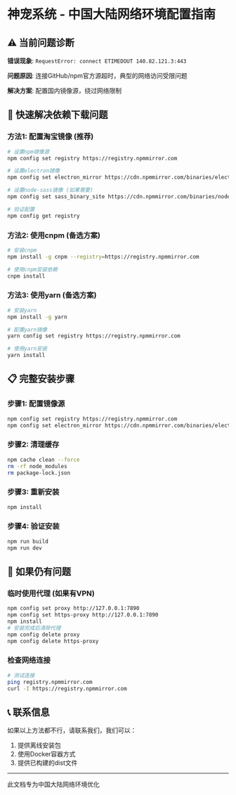 # 神宠系统 - 中国大陆网络环境配置指南

## ⚠️ 当前问题诊断

**错误现象**: `RequestError: connect ETIMEDOUT 140.82.121.3:443`

**问题原因**: 连接GitHub/npm官方源超时，典型的网络访问受限问题

**解决方案**: 配置国内镜像源，绕过网络限制

## 🚀 快速解决依赖下载问题

### 方法1: 配置淘宝镜像 (推荐)

```bash
# 设置npm镜像源
npm config set registry https://registry.npmmirror.com

# 设置electron镜像
npm config set electron_mirror https://cdn.npmmirror.com/binaries/electron/

# 设置node-sass镜像 (如果需要)
npm config set sass_binary_site https://cdn.npmmirror.com/binaries/node-sass/

# 验证配置
npm config get registry
```

### 方法2: 使用cnpm (备选方案)

```bash
# 安装cnpm
npm install -g cnpm --registry=https://registry.npmmirror.com

# 使用cnpm安装依赖
cnpm install
```

### 方法3: 使用yarn (备选方案)

```bash
# 安装yarn
npm install -g yarn

# 配置yarn镜像
yarn config set registry https://registry.npmmirror.com

# 使用yarn安装
yarn install
```

## 📋 完整安装步骤

### 步骤1: 配置镜像源

```bash
npm config set registry https://registry.npmmirror.com
npm config set electron_mirror https://cdn.npmmirror.com/binaries/electron/
```

### 步骤2: 清理缓存

```bash
npm cache clean --force
rm -rf node_modules
rm package-lock.json
```

### 步骤3: 重新安装

```bash
npm install
```

### 步骤4: 验证安装

```bash
npm run build
npm run dev
```

## 🔧 如果仍有问题

### 临时使用代理 (如果有VPN)

```bash
npm config set proxy http://127.0.0.1:7890
npm config set https-proxy http://127.0.0.1:7890
npm install
# 安装完成后清除代理
npm config delete proxy
npm config delete https-proxy
```

### 检查网络连接

```bash
# 测试连接
ping registry.npmmirror.com
curl -I https://registry.npmmirror.com
```

## 📞 联系信息

如果以上方法都不行，请联系我们，我们可以：

1. 提供离线安装包
2. 使用Docker容器方式
3. 提供已构建的dist文件

---

此文档专为中国大陆网络环境优化
